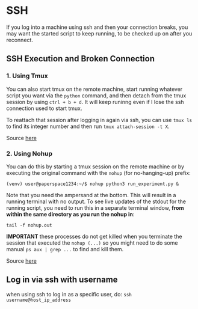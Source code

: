 # SSH


If you log into a machine using ssh and then your connection breaks, you may want the started script to keep running, to be checked up on after you reconnect. 

## SSH Execution and Broken Connection

### 1. Using Tmux

You can also start tmux on the remote machine, start running whatever script you want via the `python` command, and then detach from the tmux session by using `ctrl + b + d`. It will keep runinng even if I lose the ssh connection used to start tmux.

To reattach that session after logging in again via ssh, you can use `tmux ls` to find its integer number and then run `tmux attach-session -t X`.

Source [here](https://askubuntu.com/questions/8653/how-to-keep-processes-running-after-ending-ssh-session)

### 2. Using Nohup 
You can do this by starting a tmux session on the remote machine or by executing the original command with the `nohup` (for no-hanging-up) prefix:

```
(venv) user@paperspace1234:~/$ nohup python3 run_experiment.py &
```
Note that you need the ampersand at the bottom. This will result in a running terminal with no output.
To see live updates of the stdout for the running script, you need to run this in a separate terminal window, **from within the same directory as you run the nohup in**:

```
tail -f nohup.out
```

**IMPORTANT** these processes do not get killed when you terminate the session that executed the `nohup (...)` so you might need to do some manual `ps aux | grep ...` to find and kill them.

Source [here](https://linuxhint.com/how_to_use_nohup_linux/)

## Log in via ssh with username
when using ssh to log in as a specific user, do:
`ssh username@host_ip_address`
